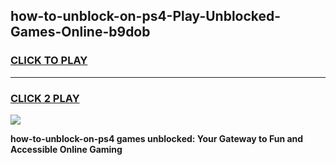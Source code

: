 
## how-to-unblock-on-ps4-Play-Unblocked-Games-Online-b9dob
<h3>
<a href="https://premium76.site?title=how-to-unblock-on-ps4&ref=25A">CLICK TO PLAY</a></h3>
<hr>

<h3>
<a href="https://premium76.site?title=how-to-unblock-on-ps4&ref=25A">CLICK 2 PLAY</a>
  
</h3>

<a href="https://premium76.site?title=how-to-unblock-on-ps4&ref=25A"><img src="https://clearcache.store/games.png"></a>


**how-to-unblock-on-ps4 games unblocked: Your Gateway to Fun and Accessible Online Gaming**

